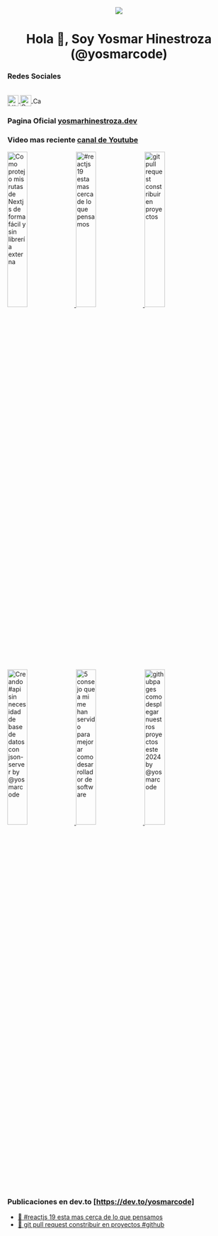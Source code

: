 

<p align="center" width="300">
   <img align="center"  src="https://yt3.googleusercontent.com/N3Q3G374PeKZsT0OoSLX59iYhQu1XAPRRCnsTDSZPGk8-zDOHzWPkhCOKO3pjLS4uMIMMjkSYA=w1060-fcrop64=1,00005a57ffffa5a8-k-c0xffffffff-no-nd-rj" style="border-radius: '10% 30% 50% 70%'!important;" />
</p>

<h1 align="center">Hola 👋, Soy Yosmar Hinestroza (@yosmarcode)</h1>
<h3 align="left">Redes Sociales</h3>
<div align="left" style="justify-content: space-around;">
 <br />
   
   <a href="https://www.youtube.com/@yosmarcode" target="blank">
   <img align="center" 
      src="https://raw.githubusercontent.com/rahuldkjain/github-profile-readme-generator/master/src/images/icons/Social/youtube.svg" alt="https://www.youtube.com /@yosmarcode" height="25" width="25"  />
   </a>
   <span style="margin: '50px'"></span>

  <a href="https://instagram.com/yosmarcode" target="blank">
    <img align="center" 
       src="https://upload.wikimedia.org/wikipedia/commons/e/e7/Instagram_logo_2016.svg" alt="Canal de Instagram de @yosmarcode" height="25" width="25" />
  </a>
 <span style="margin: '50px'"></span>
  <a href="https://twitter.com/yosmarweb" target="blank">
    <img align="center"
       src="https://upload.wikimedia.org/wikipedia/commons/c/ce/X_logo_2023.svg" alt="Canal de Twitter de  @yosmarcode" height="15" width="25" />
  </a>
</div>

### Pagina Oficial [yosmarhinestroza.dev](https://yosmarhinestroza.dev)

### Video mas reciente [canal de Youtube](https://youtube.com/@yosmarcode?sub_confirmation=1)

<a href='https://youtu.be/l129AsQQiPQ?si=JtcT0SccaOoOnJqE' target='_blank'>
  <img width='30%' src='https://i.ytimg.com/vi/l129AsQQiPQ/hqdefault.jpg' alt='Como protejo mis rutas de Nextjs de forma fácil y sin librería externa' />
</a>

<a href='https://youtu.be/MJRJ0MnQ4xw?si=lpdqQPO0X45Ldtbm' target='_blank'>
  <img width='30%' src='https://i.ytimg.com/vi/MJRJ0MnQ4xw/hqdefault.jpg' alt='#reactjs 19 esta mas cerca de lo que pensamos' />
</a>
<a href='https://youtu.be/dYjssF6CsyQ?si=qGS-QmuWsvCkFye2' target='_blank'>
  <img width='30%' src='https://i.ytimg.com/vi/dYjssF6CsyQ/hqdefault.jpg' alt='git pull request constribuir en proyectos' />
</a>
<a href='https://youtu.be/HxJMAdsvJdY' target='_blank'>
  <img width='30%' src='https://i.ytimg.com/vi/HxJMAdsvJdY/hqdefault.jpg' alt='Creando #api sin necesidad de base de datos con json-server by  @yosmarcode ' />
</a>
<a href='https://youtu.be/U4tCZ2QTwW4?si=1azh34aTjFfJE0ez' target='_blank'>
  <img width='30%' src='https://i.ytimg.com/vi/U4tCZ2QTwW4/hqdefault.jpg' alt='5 consejo que a mi me han servido para mejorar como desarrollador de software' />
</a>
<a href='https://youtu.be/jdu9LRIT230?si=60rzrBsDRkePqM35' target='_blank'>
  <img width='30%' src='https://i.ytimg.com/vi/jdu9LRIT230/hqdefault.jpg' alt='githubpages como  desplegar nuestros proyectos este 2024 by  @yosmarcode ' />
</a>




### Publicaciones en dev.to [https://dev.to/yosmarcode]
<div align="left" >
   <ul>
      <li>
         <a href='https://dev.to/yosmarcode/reactjs-19-esta-mas-cerca-de-lo-que-pensamos-4n12' target='_blank'>
           📄 #reactjs 19 esta mas cerca de lo que pensamos
         </a>
      </li>
       <li>
         <a href='https://dev.to/yosmarcode/git-pull-request-constribuir-en-proyectos-github-4nnb' target='_blank'>
           📄 git pull request constribuir en proyectos #github
         </a>
      </li>
   </ul>
</div>





